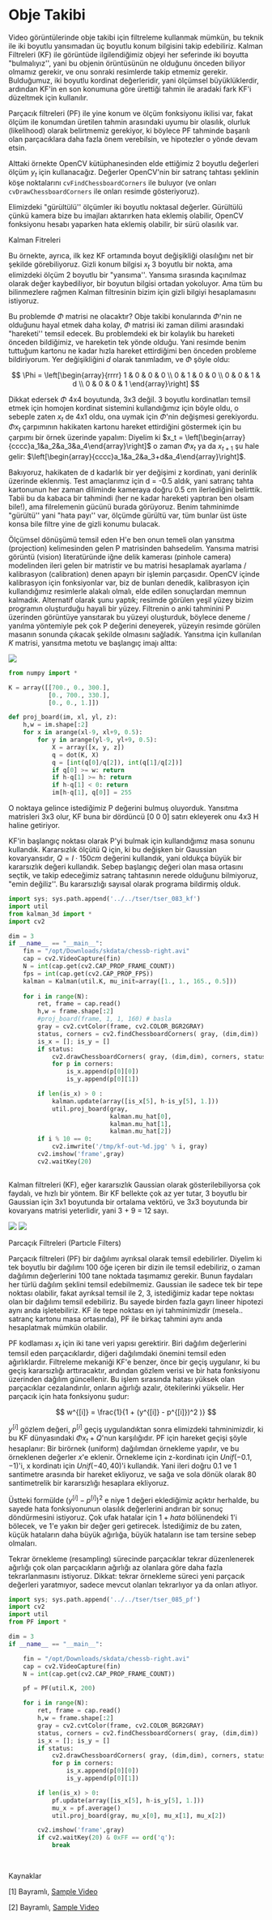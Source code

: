 # Obje Takibi

Video görüntülerinde obje takibi için filtreleme kullanmak mümkün, bu
teknik ile iki boyutlu yansımadan üç boyutlu konum bilgisini takip
edebiliriz. Kalman Filtreleri (KF) ile görüntüde ilgilendiğimiz objeyi her
seferinde iki boyutta "bulmalıyız'', yani bu objenin örüntüsünün ne
olduğunu önceden biliyor olmamız gerekir, ve onu sonraki resimlerde takip
etmemiz gerekir. Bulduğumuz, iki boyutlu kordinat değerleridir, yani
ölçümsel büyüklüklerdir, ardından KF'in en son konumuna göre ürettiği
tahmin ile aradaki fark KF'i düzeltmek için kullanılır.

Parçacık filtreleri (PF) ile yine konum ve ölçüm fonksiyonu ikilisi var,
fakat ölçüm ile konumdan üretilen tahmin arasındaki uyumu bir olasılık,
olurluk (likelihood) olarak belirtmemiz gerekiyor, ki böylece PF tahminde
başarılı olan parçacıklara daha fazla önem verebilsin, ve hipotezler o
yönde devam etsin. 

Alttaki örnekte OpenCV kütüphanesinden elde ettiğimiz 2 boyutlu değerleri
ölçüm $y_t$ için kullanacağız. Değerler OpenCV'nin bir satranç tahtası
şeklinin köşe noktalarını `cvFindChessboardCorners` ile buluyor (ve
onları `cvDrawChessboardCorners` ile onları resimde gösteriyoruz).

Elimizdeki "gürültülü'' ölçümler iki boyutlu noktasal değerler. Gürültülü çünkü
kamera bize bu imajları aktarırken hata eklemiş olabilir, OpenCV fonksiyonu
hesabı yaparken hata eklemiş olabilir, bir sürü olasılık var.

Kalman Fitreleri

Bu örnekte, ayrıca, ilk kez KF ortamında boyut değişikliği olasılığını net bir
şekilde görebiliyoruz. Gizli konum bilgisi $x_t$ 3 boyutlu bir nokta, ama
elimizdeki ölçüm 2 boyutlu bir "yansıma''. Yansıma sırasında kaçınılmaz olarak
değer kaybediliyor, bir boyutun bilgisi ortadan yokoluyor. Ama tüm bu
bilinmezlere rağmen Kalman filtresinin bizim için gizli bilgiyi hesaplamasını
istiyoruz.

Bu problemde $\Phi$ matrisi ne olacaktır? Obje takibi konularında $\Phi$'nin ne
olduğunu hayal etmek daha kolay, $\Phi$ matrisi iki zaman dilimi arasındaki
"hareketi'' temsil edecek. Bu problemdeki ek bir kolaylık bu hareketi önceden
bildiğimiz, ve hareketin tek yönde olduğu. Yani resimde benim tuttuğum kartonu
ne kadar hızla hareket ettirdiğimi ben önceden probleme bildiriyorum. Yer
değişikliğini $d$ olarak tanımladım, ve $\Phi$ şöyle oldu:

$$ 
\Phi = 
\left[\begin{array}{rrrr}
1 & 0 & 0 & 0 \\
0 & 1 & 0 & 0 \\
0 & 0 & 1 & d \\
0 & 0 & 0 & 1
\end{array}\right]
$$

Dikkat edersek $\Phi$ 4x4 boyutunda, 3x3 değil. 3 boyutlu kordinatları temsil
etmek için homojen kordinat sistemini kullandığımız için böyle oldu, o sebeple
zaten $x_t$ de 4x1 oldu, ona uymak için $\Phi$'nin değişmesi gerekiyordu. $\Phi
x_t$ çarpımının hakikaten kartonu hareket ettirdiğini göstermek için bu çarpımı
bir örnek üzerinde yapalım: Diyelim ki $x_t =
\left[\begin{array}{cccc}a_1&a_2&a_3&a_4\end{array}\right]$ o zaman $\Phi x_t$
ya da $x_{t+1}$ şu hale gelir:
$\left[\begin{array}{cccc}a_1&a_2&a_3+d&a_4\end{array}\right]$.


Bakıyoruz, hakikaten de d kadarlık bir yer değişimi z kordinatı, yani
derinlik üzerinde eklenmiş. Test amaçlarımız için d = -0.5 aldık, yani
satranç tahta kartonunun her zaman diliminde kameraya doğru 0.5 cm
ilerlediğini belirttik. Tabii bu da kabaca bir tahmindi (her ne kadar
hareketi yaptıran ben olsam bile!), ama filrelemenin gücünü burada
görüyoruz. Benim tahminimde "gürültü'' yani "hata payı'' var, ölçümde
gürültü var, tüm bunlar üst üste konsa bile filtre yine de gizli konumu
bulacak.

Ölçümsel dönüşümü temsil eden H'e ben onun temeli olan yansıtma
(projection) kelimesinden gelen P matrisinden bahsedelim. Yansıma matrisi
görüntü (vision) literatüründe iğne delik kamerası (pinhole camera)
modelinden ileri gelen bir matristir ve bu matrisi hesaplamak ayarlama /
kalibrasyon (calibration) denen apayrı bir işlemin parçasıdır. OpenCV
içinde kalibrasyon için fonksiyonlar var, biz de bunları denedik,
kalibrasyon için kullandığımız resimlerle alakalı olmalı, elde edilen
sonuçlardan memnun kalmadık. Alternatif olarak şunu yaptık; resimde görülen
yeşil yüzey bizim programın oluşturduğu hayali bir yüzey. Filtrenin o anki
tahminini P üzerinden görüntüye yansıtarak bu yüzeyi oluşturduk, böylece
deneme / yanılma yöntemiyle pek çok P değerini deneyerek, yüzeyin resimde
görülen masanın sonunda çıkacak şekilde olmasını sağladık. Yansıtma için
kullanılan $K$ matrisi, yansıtma metotu ve başlangıç imajı altta:

![](vision_60track_01.jpg)

```python
from numpy import *

K = array([[700., 0., 300.],
           [0., 700., 330.],
           [0., 0., 1.]])

def proj_board(im, xl, yl, z):
    h,w = im.shape[:2]
    for x in arange(xl-9, xl+9, 0.5):
        for y in arange(yl-9, yl+9, 0.5):
            X = array([x, y, z])
            q = dot(K, X)
            q = [int(q[0]/q[2]), int(q[1]/q[2])]           
            if q[0] >= w: return
            if h-q[1] >= h: return
            if h-q[1] < 0: return
            im[h-q[1], q[0]] = 255
```

O noktaya gelince istediğimiz P değerini bulmuş oluyorduk. Yansıtma
matrisleri 3x3 olur, KF buna bir dördüncü [0 0 0] satırı ekleyerek onu 4x3
H haline getiriyor.

KF'in başlangıç noktası olarak P'yi bulmak için kullandığımız masa sonunu
kullandık. Kararsızlık ölçütü Q için, ki bu değişken bir Gaussian
kovaryansıdır, $Q = I \cdot 150 cm$ değerini kullandık, yani oldukça büyük bir
kararsızlık değeri kullandık. Sebep başlangıç değeri olan masa ortasını
seçtik, ve takip edeceğimiz satranç tahtasının nerede olduğunu bilmiyoruz,
"emin değiliz''.  Bu kararsızlığı sayısal olarak programa bildirmiş olduk.

```python
import sys; sys.path.append('../../tser/tser_083_kf')
import util
from kalman_3d import *
import cv2

dim = 3
if __name__ == "__main__":    
    fin = "/opt/Downloads/skdata/chessb-right.avi"
    cap = cv2.VideoCapture(fin)
    N = int(cap.get(cv2.CAP_PROP_FRAME_COUNT))
    fps = int(cap.get(cv2.CAP_PROP_FPS))
    kalman = Kalman(util.K, mu_init=array([1., 1., 165., 0.5]))
    
    for i in range(N):
        ret, frame = cap.read()
        h,w = frame.shape[:2]
        #proj_board(frame, 1, 1, 160) # basla
        gray = cv2.cvtColor(frame, cv2.COLOR_BGR2GRAY)
        status, corners = cv2.findChessboardCorners( gray, (dim,dim))
        is_x = []; is_y = []
        if status: 
            cv2.drawChessboardCorners( gray, (dim,dim), corners, status)
            for p in corners:
                is_x.append(p[0][0])
                is_y.append(p[0][1])

        if len(is_x) > 0 : 
            kalman.update(array([is_x[5], h-is_y[5], 1.]))
            util.proj_board(gray, 
                            kalman.mu_hat[0], 
                            kalman.mu_hat[1], 
                            kalman.mu_hat[2])
        if i % 10 == 0: 
            cv2.imwrite('/tmp/kf-out-%d.jpg' % i, gray)
        cv2.imshow('frame',gray)
        cv2.waitKey(20)
    
```

Kalman filtreleri (KF), eğer kararsızlık Gaussian olarak gösterilebiliyorsa çok
faydalı, ve hızlı bir yöntem. Bir KF bellekte çok az yer tutar, 3 boyutlu bir
Gaussian için 3x1 boyutunda bir ortalama vektörü, ve 3x3 boyutunda bir kovaryans
matrisi yeterlidir, yani 3 + 9 = 12 sayı.

![](kf-out-50.jpg)
![](kf-out-70.jpg)

Parcaçık Filtreleri (Partıcle Filters)

Parçacık filtreleri (PF) bir dağılımı ayrıksal olarak temsil
edebilirler. Diyelim ki tek boyutlu bir dağılımı 100 öğe içeren bir dizin ile
temsil edebiliriz, o zaman dağılımın değerlerini 100 tane noktada taşımamız
gerekir.  Bunun faydaları her türlü dağılım şeklini temsil edebilmemiz. Gaussian
ile sadece tek bir tepe noktası olabilir, fakat ayrıksal temsil ile 2, 3,
istediğimiz kadar tepe noktası olan bir dağılımı temsil edebiliriz. Bu sayede
birden fazla gayrı lineer hipotezi aynı anda işletebiliriz. KF ile tepe noktası
en iyi tahminimizdir (mesela.. satranç kartonu masa ortasında), PF ile birkaç
tahmini aynı anda hesaplatmak mümkün olabilir.

PF kodlaması $x_t$ için iki tane veri yapısı gerektirir. Biri dağılım
değerlerini temsil eden parçacıklardır, diğeri dağılımdaki önemini temsil eden
ağırlıklardır.  Filtreleme mekaniği KF'e benzer, önce bir geçiş uygulanır, ki bu
geçiş kararsızlığı arttıracaktır, ardından gözlem verisi ve bir hata fonksiyonu
üzerinden dağılım güncellenir. Bu işlem sırasında hatası yüksek olan parçacıklar
cezalandırılır, onların ağırlığı azalır, ötekilerinki yükselir. Her parçacık
için hata fonksiyonu şudur:

$$
w^{[i]} = \frac{1}{1 + (y^{[i]} - p^{[i]})^2  )}
$$

$y^{[i]}$ gözlem değeri, $p^{[i]}$ geçiş uygulandıktan sonra elimizdeki
tahminimizdir, ki bu KF dünyasındaki $\Phi x_t + Q$'nun karşılığıdır. PF için
hareket geçişi şöyle hesaplanır: Bir birörnek (uniform) dağılımdan örnekleme
yapılır, ve bu örneklenen değerler $x$'e eklenir. Örnekleme için z-kordinatı
için $Unif (-0.1, -1)$'i, x kordinatı için $Unif (-40, 40)$'i kullandık. Yani
ileri doğru 0.1 ve 1 santimetre arasında bir hareket ekliyoruz, ve sağa ve sola
dönük olarak 80 santimetrelik bir kararsızlığı hesaplara ekliyoruz.

Üstteki formülde $(y^{[i]} - p^{[i]})^2$ e niye 1 değeri eklediğimiz açıktır
herhalde, bu sayede hata fonksiyonunun olasılık değerlerini andıran bir sonuç
döndürmesini istiyoruz. Çok ufak hatalar için $1 + hata$ bölünendeki 1'i
bölecek, ve 1'e yakın bir değer geri getirecek. İstediğimiz de bu zaten, küçük
hataların daha büyük ağırlığa, büyük hataların ise tam tersine sebep olmaları.

Tekrar örnekleme (resampling) sürecinde parçacıklar tekrar düzenlenerek ağırlığı
çok olan parçacıkların ağırlığı az olanlara göre daha fazla tekrarlanmasını
istiyoruz. Dikkat: tekrar örnekleme süreci yeni parçacık değerleri yaratmıyor,
sadece mevcut olanları tekrarlıyor ya da onları atlıyor.

```python
import sys; sys.path.append('../../tser/tser_085_pf')
import cv2
import util
from PF import *

dim = 3
if __name__ == "__main__":    

    fin = "/opt/Downloads/skdata/chessb-right.avi"
    cap = cv2.VideoCapture(fin)
    N = int(cap.get(cv2.CAP_PROP_FRAME_COUNT))

    pf = PF(util.K, 200)

    for i in range(N):
        ret, frame = cap.read()
        h,w = frame.shape[:2]
        gray = cv2.cvtColor(frame, cv2.COLOR_BGR2GRAY)
        status, corners = cv2.findChessboardCorners( gray, (dim,dim))
        is_x = []; is_y = []
        if status: 
            cv2.drawChessboardCorners( gray, (dim,dim), corners, status)
            for p in corners:
                is_x.append(p[0][0])
                is_y.append(p[0][1])

        if len(is_x) > 0: 
            pf.update(array([is_x[5], h-is_y[5], 1.]))
            mu_x = pf.average()
            util.proj_board(gray, mu_x[0], mu_x[1], mu_x[2])

        cv2.imshow('frame',gray)
        if cv2.waitKey(20) & 0xFF == ord('q'):
            break        
    
      
```

Kaynaklar

[1] Bayramlı, [Sample Video](https://www.dropbox.com/scl/fi/unbrewsp6vbhcslquqmpx/chessb-left.avi?rlkey=bcplm61t2kix3rti8nfpj55qx&st=1y9rflqg&raw=1)

[2] Bayramlı, [Sample Video](https://www.dropbox.com/scl/fi/pkjruc2u1g80cbn7ke6yw/chessb-right.avi?rlkey=3tl0x0c8tieo2z9j8tmzlspn1&st=075xba1m&raw=1)


